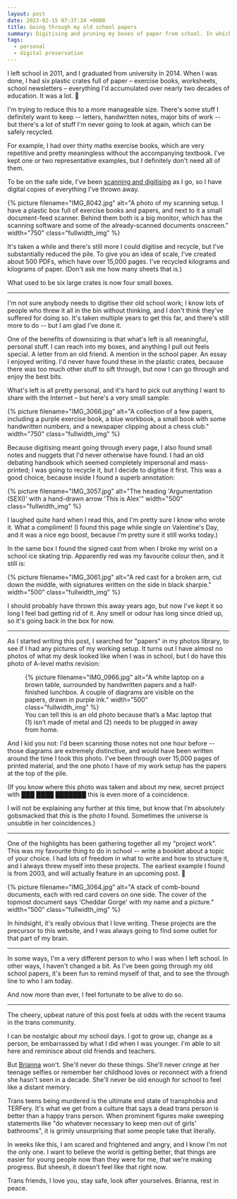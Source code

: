 ```yaml
---
layout: post
date: 2023-02-15 07:37:34 +0000
title: Going through my old school papers
summary: Digitising and pruning my boxes of paper from school. In which I have nostalgia, sadness, and the sense that everything old is new again.
tags:
  - personal
  - digital preservation
---
```


I left school in 2011, and I graduated from university in 2014.
When I was done, I had six plastic crates full of paper – exercise books, worksheets, school newsletters – everything I'd accumulated over nearly two decades of education.
It was a lot.
🤯

I'm trying to reduce this to a more manageable size.
There's some stuff I definitely want to keep -- letters, handwritten notes, major bits of work -- but there's a lot of stuff I'm never going to look at again, which can be safely recycled.

For example, I had over thirty maths exercise books, which are very repetitive and pretty meaningless without the accompanying textbook.
I've kept one or two representative examples, but I definitely don't need all of them.

To be on the safe side, I've been [scanning and digitising] as I go, so I have digital copies of everything I've thrown away.

{%
  picture
  filename="IMG_8042.jpg"
  alt="A photo of my scanning setup. I have a plastic box full of exercise books and papers, and next to it a small document-feed scanner. Behind them both is a big monitor, which has the scanning software and some of the already-scanned documents onscreen."
  width="750"
  class="fullwidth_img"
%}

It's taken a while and there's still more I could digitise and recycle, but I've substantially reduced the pile.
To give you an idea of scale, I've created about 500 PDFs, which have over 15,000 pages.
I've recycled kilograms and kilograms of paper.
(Don't ask me how many sheets that is.)

What used to be six large crates is now four small boxes.

[scanning and digitising]: /2019/my-scanning-setup/

---

I'm not sure anybody needs to digitise their old school work; I know lots of people who threw it all in the bin without thinking, and I don't think they've suffered for doing so.
It's taken multiple years to get this far, and there's still more to do -- but I am glad I've done it.

One of the benefits of downsizing is that what's left is all meaningful, personal stuff.
I can reach into my boxes, and anything I pull out feels special.
A letter from an old friend.
A mention in the school paper.
An essay I enjoyed writing.
I'd never have found these in the plastic crates, because there was too much other stuff to sift through, but now I can go through and enjoy the best bits.

What's left is all pretty personal, and it's hard to pick out anything I want to share with the Internet – but here's a very small sample:

{%
  picture
  filename="IMG_3066.jpg"
  alt="A collection of a few papers, including a purple exercise book, a blue workbook, a small book with some handwritten numbers, and a newspaper clipping about a chess club."
  width="750"
  class="fullwidth_img"
%}

Because digitising meant going through every page, I also found small notes and nuggets that I'd never otherwise have found.
I had an old debating handbook which seemed completely impersonal and mass-printed; I was going to recycle it, but I decide to digitise it first.
This was a good choice, because inside I found a superb annotation:

{%
  picture
  filename="IMG_3057.jpg"
  alt="The heading 'Argumentation (SEXI)' with a hand-drawn arrow 'This is Alex'"
  width="500"
  class="fullwidth_img"
%}

I laughed quite hard when I read this, and I'm pretty sure I know who wrote it.
What a compliment!
(I found this page while single on Valentine's Day, and it was a nice ego boost, because I'm pretty sure it still works today.)

In the same box I found the signed cast from when I broke my wrist on a school ice skating trip.
Apparently red was my favourite colour then, and it still is:

{%
  picture
  filename="IMG_3061.jpg"
  alt="A red cast for a broken arm, cut down the middle, with signatures written on the side in black sharpie."
  width="500"
  class="fullwidth_img"
%}

I should probably have thrown this away years ago, but now I've kept it so long I feel bad getting rid of it.
Any smell or odour has long since dried up, so it's going back in the box for now.

---

As I started writing this post, I searched for "papers" in my photos library, to see if I had any pictures of my working setup.
It turns out I have almost no photos of what my desk looked like when I was in school, but I do have this photo of A-level maths revision:

<figure>
  {%
    picture
    filename="IMG_0966.jpg"
    alt="A white laptop on a brown table, surrounded by handwritten papers and a half-finished lunchbox. A couple of diagrams are visible on the papers, drawn in purple ink."
    width="500"
    class="fullwidth_img"
  %}
  <figcaption>
    You can tell this is an old photo because that’s a Mac laptop that (1) isn’t made of metal and (2) needs to be plugged in away from home.
  </figcaption>
</figure>

And I kid you not: I'd been scanning those notes not one hour before -- those diagrams are extremely distinctive, and would have been written around the time I took this photo.
I've been through over 15,000 pages of printed material, and the one photo I have of my work setup has the papers at the top of the pile.

(If you know where this photo was taken and about my new, secret project with ███ ████ ███████ this is even more of a coincidence.
<!-- Everything old is new again. -->
I will not be explaining any further at this time, but know that I’m absolutely gobsmacked that *this* is the photo I found.
Sometimes the universe is unsubtle in her coincidences.)

---

One of the highlights has been gathering together all my "project work".
This was my favourite thing to do in school -- write a booklet about a topic of your choice.
I had lots of freedom in what to write and how to structure it, and I always threw myself into these projects.
The earliest example I found is from 2003, and will actually feature in an upcoming post. 👀

{%
  picture
  filename="IMG_3064.jpg"
  alt="A stack of comb-bound documents, each with red card covers on one side. The cover of the topmost document says 'Cheddar Gorge' with my name and a picture."
  width="500"
  class="fullwidth_img"
%}

<!-- One of the standout pieces of work from my entire education is four essays I had to write for my religious education GCSE coursework.
We looked at paintings, and had to write about the religious symbolism and things we saw in the art.
That really tickled my brain, and I'd love do more of it.

(I went to see a play last week – *Constellations*, by Nick Payne, at [the Barn Theatre in WGC][constellations].
It was a phenomenal show, and I could write pages and pages about what I saw -- there's so much depth to literature) -->

In hindsight, it's really obvious that I love writing.
These projects are the precursor to this website, and I was always going to find some outlet for that part of my brain.

[constellations]: https://www.barntheatre.co.uk/productions_events/2022-2023/constellations/

---

In some ways, I'm a very different person to who I was when I left school.
In other ways, I haven't changed a bit.
As I've been going through my old school papers, it's been fun to remind myself of that, and to see the through line to who I am today.

And now more than ever, I feel fortunate to be alive to do so.

---

The cheery, upbeat nature of this post feels at odds with the recent trauma in the trans community.

I can be nostalgic about my school days.
I got to grow up, change as a person, be embarrassed by what I did when I was younger.
I'm able to sit here and reminisce about old friends and teachers.

But [Brianna] won't.
She'll never do these things.
She'll never cringe at her teenage selfies or remember her childhood loves or reconnect with a friend she hasn't seen in a decade.
She'll never be old enough for school to feel like a distant memory.

Trans teens being murdered is the ultimate end state of transphobia and TERFery.
It's what we get from a culture that says a dead trans person is better than a happy trans person.
When prominent figures make sweeping statements like "do whatever necessary to keep men out of girls' bathrooms", it is grimly unsurprising that some people take that literally.

In weeks like this, I am scared and frightened and angry, and I know I'm not the only one.
I want to believe the world is getting better, that things are easier for young people now than they were for me, that we're making progress.
But sheesh, it doesn't feel like that right now.

Trans friends, I love you, stay safe, look after yourselves.
Brianna, rest in peace.

[Brianna]: https://en.wikipedia.org/wiki/Killing_of_Brianna_Ghey
